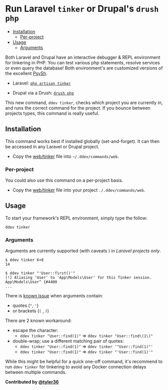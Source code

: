 # Run Laravel `tinker` or Drupal's `drush php` <!-- omit in toc -->

- [Installation](#installation)
  - [Per-project](#per-project)
- [Usage](#usage)
  - [Arguments](#arguments)

Both Laravel and Drupal have an interactive debugger & REPL environment for tinkering in PHP. You can test various php statements, resolve services or even query the database! Both environment's are customized versions of the excellent [PsySh](https://psysh.org/).

- Laravel: [`php artisan tinker`](https://laravel.com/docs/8.x/artisan#tinker)

- Drupal via a Drush: [`drush php`](https://www.drush.org/latest/commands/php_cli/)

This new command, `ddev tinker`, checks which project you are currently in, and runs the correct command for the project. If you bounce between projects types, this command is really useful.

## Installation

This command works best if installed globally (set-and-forget). It can then be accessed in any Laravel or Drupal project.

- Copy the [web/tinker](web/tinker) file into `~/.ddev/commands/web`.

### Per-project

You could also use this command on a per-project basis.

- Copy the [web/tinker](web/tinker) file into your project `./.ddev/commands/web`.

## Usage

To start your framework's REPL environment, simply type the follow:

```shell
ddev tinker
```

### Arguments

Arguments are currently supported (with caveats ) in *Laravel projects only*.

```shell
$ ddev tinker 6+8
14

$ ddev tinker "'User::first()'"
[!] Aliasing 'User' to 'App\Models\User' for this Tinker session.
App\Models\User^ {#4400
...
```

There is [known issue](https://github.com/drud/ddev/issues/2547) when arguments contain:

- quotes (`"`, `'`)
- or brackets (`(` , `)`)

There are 2 known workaround:

- escape the character:
  - `ddev tinker "User::find(1)"` => `ddev tinker "User::find\(1\)"`
- double-wrap; use a different matching pair of quotes:
  - `ddev tinker "User::find(1)"` => `ddev tinker '"User::find(1)"'`
  - `ddev tinker "User::find(1)"` => `ddev tinker "'User::find(1)'"`

While this might be helpful for a quick one-off command, it's recommend to run `ddev tinker` for tinkering to avoid any Docker connection delays between multiple commands.

**Contributed by [@tyler36](https://github.com/tyler36)**
